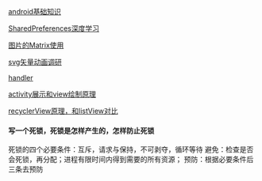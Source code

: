 [android基础知识](android基础知识点.md)

[SharedPreferences深度学习](SharedPreference分享/SharedPrefenrence深度学习.md)

[图片的Matrix使用](Matrix使用/图片的Matrix使用.md)

[svg矢量动画调研](svg矢量动画调研.md)

[handler](handler.md)

[activity展示和view绘制原理](组件展示流程.md)

[recyclerView原理，和listView对比](recyclerView和listView对比.md)

#### 写一个死锁，死锁是怎样产生的，怎样防止死锁

死锁的四个必要条件：互斥，请求与保持，不可剥夺，循环等待
避免：检查是否会死锁，再分配；进程有限时间内得到需要的所有资源；
预防：根据必要条件后三条去预防